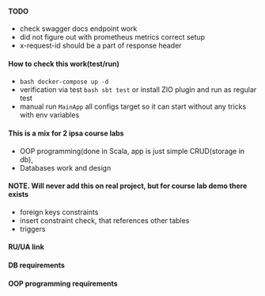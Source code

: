 #### TODO
- check swagger docs endpoint work
- did not figure out with prometheus metrics correct setup
- x-request-id should be a part of response header

#### How to check this work(test/run)
- ```bash docker-compose up -d``` 
- verification via test ```bash sbt test``` or install ZIO plugin and run as regular test
- manual run `MainApp` all configs target so it can start without any tricks with env variables

#### This is a mix for 2 ipsa course labs
- OOP programming(done in Scala, app is just simple CRUD(storage in db), 
- Databases work and design

#### NOTE. Will never add this on real project, but for course lab demo there exists 
- foreign keys constraints 
- insert constraint check, that references other tables 
- triggers

#### RU/UA link


#### DB requirements


#### OOP programming requirements

